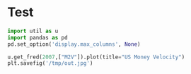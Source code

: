 # Test

```python
import util as u
import pandas as pd
pd.set_option('display.max_columns', None)
```

```python
u.get_fred(2007,["M2V"]).plot(title="US Money Velocity")
plt.savefig('/tmp/out.jpg')
```




